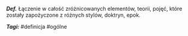___Def.___ Łączenie w całość zróżnicowanych elementów, teorii, pojęć, które zostały zapożyczone z różnych stylów, doktryn, epok.

___Tagi:___ #definicja #ogólne